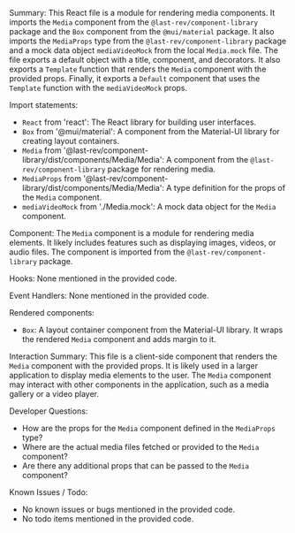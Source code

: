Summary:
This React file is a module for rendering media components. It imports the `Media` component from the `@last-rev/component-library` package and the `Box` component from the `@mui/material` package. It also imports the `MediaProps` type from the `@last-rev/component-library` package and a mock data object `mediaVideoMock` from the local `Media.mock` file. The file exports a default object with a title, component, and decorators. It also exports a `Template` function that renders the `Media` component with the provided props. Finally, it exports a `Default` component that uses the `Template` function with the `mediaVideoMock` props.

Import statements:
- `React` from 'react': The React library for building user interfaces.
- `Box` from '@mui/material': A component from the Material-UI library for creating layout containers.
- `Media` from '@last-rev/component-library/dist/components/Media/Media': A component from the `@last-rev/component-library` package for rendering media.
- `MediaProps` from '@last-rev/component-library/dist/components/Media/Media': A type definition for the props of the `Media` component.
- `mediaVideoMock` from './Media.mock': A mock data object for the `Media` component.

Component:
The `Media` component is a module for rendering media elements. It likely includes features such as displaying images, videos, or audio files. The component is imported from the `@last-rev/component-library` package.

Hooks:
None mentioned in the provided code.

Event Handlers:
None mentioned in the provided code.

Rendered components:
- `Box`: A layout container component from the Material-UI library. It wraps the rendered `Media` component and adds margin to it.

Interaction Summary:
This file is a client-side component that renders the `Media` component with the provided props. It is likely used in a larger application to display media elements to the user. The `Media` component may interact with other components in the application, such as a media gallery or a video player.

Developer Questions:
- How are the props for the `Media` component defined in the `MediaProps` type?
- Where are the actual media files fetched or provided to the `Media` component?
- Are there any additional props that can be passed to the `Media` component?

Known Issues / Todo:
- No known issues or bugs mentioned in the provided code.
- No todo items mentioned in the provided code.